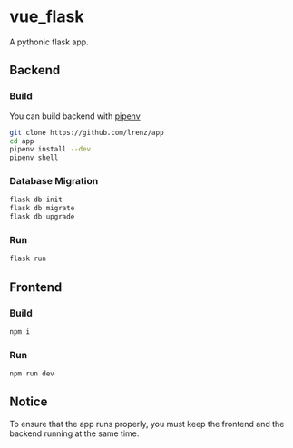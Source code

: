 # vue_flask

A pythonic flask app.

## Backend

### Build

You can build backend with [pipenv](https://github.com/pypa/pipenv)

``` bash
git clone https://github.com/lrenz/app
cd app
pipenv install --dev
pipenv shell
```

### Database Migration

``` bash
flask db init
flask db migrate
flask db upgrade
```

### Run

``` bash
flask run
```

## Frontend

### Build

``` bash
npm i
```

### Run

``` bash
npm run dev
```

## Notice

To ensure that the app runs properly, you must keep the frontend and the backend running at the same time.
